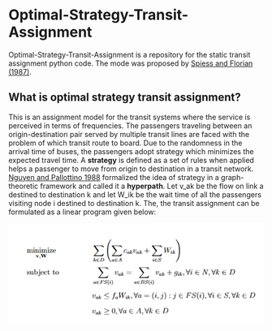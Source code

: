 # Optimal-Strategy-Transit-Assignment

Optimal-Strategy-Transit-Assignment is a repository for the static transit assignment python code. The mode was proposed by [Spiess and Florian (1987)](https://www.sciencedirect.com/science/article/pii/0191261589900349). 

## What is optimal strategy transit assignment?
This is an assignment model for the transit systems where the service is perceived in terms of frequencies. The passengers traveling between an origin-destination pair served by multiple transit lines are faced with the problem of which transit route to board. Due to the randomness in the arrival time of buses, the passengers adopt strategy which minimizes the expected travel time. A **strategy** is defined as a set of rules when applied helps a passenger to move from origin to destination in a transit network. [Nguyen and Pallottino 1988](https://www.sciencedirect.com/science/article/abs/pii/037722178890327X) formalized the idea of strategy in a graph-theoretic framework and called it a **hyperpath**. Let v_ak be the flow on link a destined to destination k and let W_ik be the wait time of all the passengers visiting node i destined to destination k. The, the transit assignment can be formulated as a linear program given below:

![](/lp.png)


